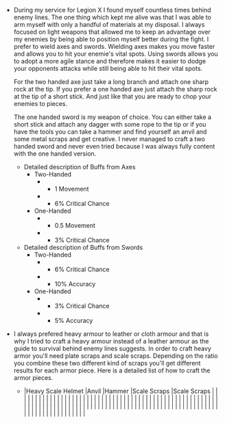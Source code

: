 - During my service for Legion X I found myself countless times behind enemy lines. The one thing which kept me alive was that I was able to arm myself with only a handful of materials at my disposal. I always focused on light weapons that allowed me to keep an advantage over my enemies by being able to position myself better during the fight. I prefer to wield axes and swords. Wielding axes makes you move faster and allows you to hit your enemie's vital spots. Using swords allows you to adopt a more agile stance and therefore makes it easier to dodge your opponents attacks while still being able to hit their vital spots.
  
  For the two handed axe just take a long branch and attach one sharp rock at the tip. If you prefer a one handed axe just attach the sharp rock at the tip of a short stick. And just like that you are ready to chop your enemies to pieces.
  
  The one handed sword is my weapon of choice. You can either take a short stick and attach any dagger with some rope to the tip or if you have the tools you can take a hammer and find yourself an anvil and some metal scraps and get creative. I never managed to craft a two handed sword and never even tried because I was always fully content with the one handed version.
	- Detailed description of Buffs from Axes
		- Two-Handed
			- + 1 Movement
			- + 6% Critical Chance
		- One-Handed
			- + 0.5 Movement
			- + 3% Critical Chance
	- Detailed description of Buffs from Swords
		- Two-Handed
			- + 6% Critical Chance
			- + 10% Accuracy
		- One-Handed
			- + 3% Critical Chance
			- + 5% Accuracy
- I always prefered heavy armour to leather or cloth armour and that is why I tried to craft a heavy armour instead of a leather armour as the guide to survival behind enemy lines suggests. In order to craft heavy armor you'll need plate scraps and scale scraps. Depending on the ratio you combine these two different kind of scraps you'll get different results for each armor piece. Here is a detailed list of how to craft the armor pieces.
	- |Heavy Scale Helmet   |Anvil   |Hammer   |Scale Scraps   |Scale Scraps   |   |   |   |   |
	  |   |   |   |   |   |   |   |   |   |
	  |   |   |   |   |   |   |   |   |   |
	  |   |   |   |   |   |   |   |   |   |
	  |   |   |   |   |   |   |   |   |   |
	  |   |   |   |   |   |   |   |   |   |
	  |   |   |   |   |   |   |   |   |   |
	  |   |   |   |   |   |   |   |   |   |
	  |   |   |   |   |   |   |   |   |   |
	  |   |   |   |   |   |   |   |   |   |
	  |   |   |   |   |   |   |   |   |   |
	  |   |   |   |   |   |   |   |   |   |
	  |   |   |   |   |   |   |   |   |   |